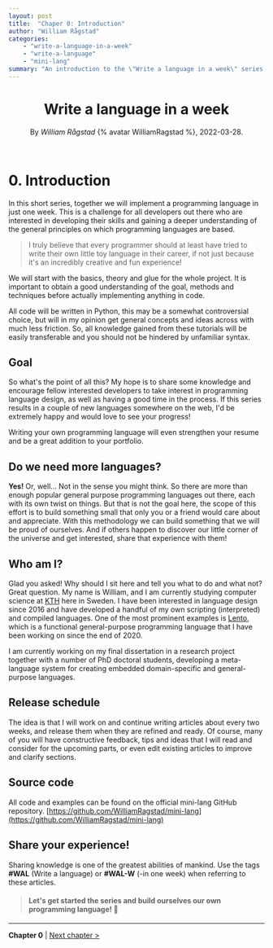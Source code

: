 ```yaml
---
layout: post
title:  "Chaper 0: Introduction"
author: "William Rågstad"
categories:
    - "write-a-language-in-a-week"
    - "write-a-language"
    - "mini-lang"
summary: "An introduction to the \"Write a language in a week\" series."
---
```



<div align="center">
    <h1><b>Write a language in a week</b></h1>
    <p>By <em>William Rågstad</em> {% avatar WilliamRagstad %}, 2022-03-28.</p>
</div>
<br/>

# 0. Introduction

In this short series, together we will implement a programming language in just one week. This is a challenge for all developers out there who are interested in developing their skills and gaining a deeper understanding of the general principles on which programming languages are based.

> I truly believe that every programmer should at least have tried to write their own little toy language in their career, if not just because it's an incredibly creative and fun experience!

We will start with the basics, theory and glue for the whole project. It is important to obtain a good understanding of the goal, methods and techniques before actually implementing anything in code.

All code will be written in Python, this may be a somewhat controversial choice, but will in my opinion get general concepts and ideas across with much less friction. So, all knowledge gained from these tutorials will be easily transferable and you should not be hindered by unfamiliar syntax.

## Goal
So what's the point of all this?
My hope is to share some knowledge and encourage fellow interested developers to take interest in programming language design, as well as having a good time in the process.
If this series results in a couple of new languages somewhere on the web, I'd be extremely happy and would love to see your progress!

Writing your own programming language will even strengthen your resume and be a great addition to your portfolio.


## Do we need more languages?
**Yes!**
Or, well… Not in the sense you might think.
So there are more than enough popular general purpose programming languages out there, each with its own twist on things.
But that is not the goal here, the scope of this effort is to build something small that only you or a friend would care about and appreciate. With this methodology we can build something that we will be proud of ourselves. And if others happen to discover our little corner of the universe and get interested, share that experience with them!


## Who am I?
Glad you asked! Why should I sit here and tell you what to do and what not? Great question.
My name is William, and I am currently studying computer science at [KTH](https://en.wikipedia.org/wiki/KTH_Royal_Institute_of_Technology) here in Sweden. I have been interested in language design since 2016 and have developed a handful of my own scripting (interpreted) and compiled languages. One of the most prominent examples is [Lento](https://lento-lang.org/), which is a functional general-purpose programming language that I have been working on since the end of 2020.

I am currently working on my final dissertation in a research project together with a number of PhD doctoral students, developing a meta-language system for creating embedded domain-specific and general-purpose languages.


## Release schedule
The idea is that I will work on and continue writing articles about every two weeks, and release them when they are refined and ready.
Of course, many of you will have constructive feedback, tips and ideas that I will read and consider for the upcoming parts, or even edit existing articles to improve and clarify sections.


## Source code
All code and examples can be found on the official mini-lang GitHub repository.
[https://github.com/WilliamRagstad/mini-lang](https://github.com/WilliamRagstad/mini-lang)

## Share your experience!
Sharing knowledge is one of the greatest abilities of mankind.
Use the tags **#WAL** (Write a language) or **#WAL-W** (-in one week) when referring to these articles.

> #### Let's get started the series and build ourselves our own programming language! 🎉

---

**Chapter 0** | [Next chapter >](/2022/04/20/1-theory)